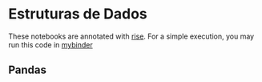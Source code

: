 # Estruturas de Dados


These notebooks are annotated with [rise](https://rise.readthedocs.io/). For a simple execution, you may run this code in [mybinder](https://mybinder.org)


## Pandas
